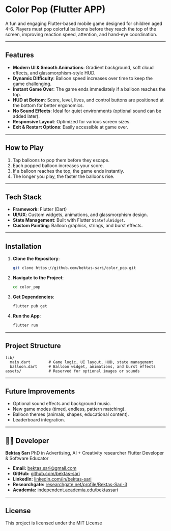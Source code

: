 # Color Pop (Flutter APP)

A fun and engaging Flutter-based mobile game designed for children aged 4-6. Players must pop colorful balloons before they reach the top of the screen, improving reaction speed, attention, and hand-eye coordination.

---

## Features

* **Modern UI & Smooth Animations**: Gradient background, soft cloud effects, and glassmorphism-style HUD.
* **Dynamic Difficulty**: Balloon speed increases over time to keep the game challenging.
* **Instant Game Over**: The game ends immediately if a balloon reaches the top.
* **HUD at Bottom**: Score, level, lives, and control buttons are positioned at the bottom for better ergonomics.
* **No Sound Effects**: Ideal for quiet environments (optional sound can be added later).
* **Responsive Layout**: Optimized for various screen sizes.
* **Exit & Restart Options**: Easily accessible at game over.

---

## How to Play

1. Tap balloons to pop them before they escape.
2. Each popped balloon increases your score.
3. If a balloon reaches the top, the game ends instantly.
4. The longer you play, the faster the balloons rise.

---

## Tech Stack

* **Framework**: Flutter (Dart)
* **UI/UX**: Custom widgets, animations, and glassmorphism design.
* **State Management**: Built with Flutter `StatefulWidget`.
* **Custom Painting**: Balloon graphics, strings, and burst effects.

---

## Installation

1. **Clone the Repository**:

   ```bash
   git clone https://github.com/bektas-sari/color_pop.git
   ```
2. **Navigate to the Project**:

   ```bash
   cd color_pop
   ```
3. **Get Dependencies**:

   ```bash
   flutter pub get
   ```
4. **Run the App**:

   ```bash
   flutter run
   ```

---

## Project Structure

```
lib/
  main.dart        # Game logic, UI layout, HUD, state management
  balloon.dart     # Balloon widget, animations, and burst effects
assets/            # Reserved for optional images or sounds
```

---

## Future Improvements

* Optional sound effects and background music.
* New game modes (timed, endless, pattern matching).
* Balloon themes (animals, shapes, educational content).
* Leaderboard integration.

---

## 👨‍💻 Developer

**Bektaş Sarı**
PhD in Advertising, AI + Creativity researcher
Flutter Developer & Software Educator

- **Email:** [bektas.sari@gmail.com](mailto:bektas.sari@gmail.com)  
- **GitHub:** [github.com/bektas-sari](https://github.com/bektas-sari)  
- **LinkedIn:** [linkedin.com/in/bektas-sari](https://www.linkedin.com/in/bektas-sari)  
- **Researchgate:** [researchgate.net/profile/Bektas-Sari-3](https://www.researchgate.net/profile/Bektas-Sari-3)  
- **Academia:** [independent.academia.edu/bektassari](https://independent.academia.edu/bektassari)

---

## License

This project is licensed under the MIT License
